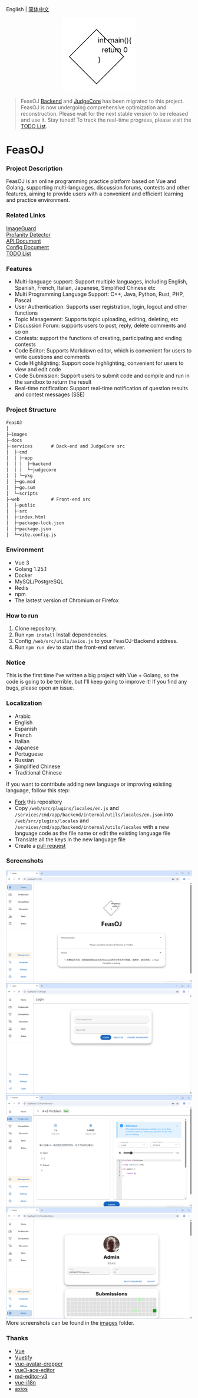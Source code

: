 English | [简体中文](README_CN.md)
<p align="center">
    <a href="https://github.com/LanceHuang245/FeasOJ">
        <img src="images/logo.png" height="200"/>
    </a>
</p>

> FeasOJ [Backend](https://github.com/LanceHuang245/FeasOJ-Backend) and [JudgeCore](https://github.com/LanceHuang245/FeasOJ-JudgeCore) has been migrated to this project.\
> FeasOJ is now undergoing comprehensive optimization and reconstruction. Please wait for the next stable version to be released and use it. Stay tuned! To track the real-time progress, please visit the [TODO List](/docs/CONFIG_README_EN.md).

# FeasOJ
### Project Description
FeasOJ is an online programming practice platform based on Vue and Golang, supporting multi-languages, discussion forums, contests and other features, aiming to provide users with a convenient and efficient learning and practice environment.

### Related Links
[ImageGuard](https://github.com/LanceHuang245/ImageGuard)\
[Profanity Detector](https://github.com/LanceHuang245/ProfanityDetector)\
[API Document](https://claret-feasoj.apifox.cn/en/)\
[Config Document](/docs/CONFIG_README_EN.md)\
[TODO List](/docs/TODO_LIST_EN.md)

### Features
- Multi-language support: Support multiple languages, including English, Spanish, French, Italian, Japanese, Simplified Chinese etc
- Multi Programming Language Support: C++, Java, Python, Rust, PHP, Pascal
- User Authentication: Supports user registration, login, logout and other functions
- Topic Management: Supports topic uploading, editing, deleting, etc
- Discussion Forum: supports users to post, reply, delete comments and so on
- Contests: support the functions of creating, participating and ending contests
- Code Editor: Supports Markdown editor, which is convenient for users to write questions and comments
- Code Highlighting: Support code highlighting, convenient for users to view and edit code
- Code Submission: Support users to submit code and compile and run in the sandbox to return the result
- Real-time notification: Support real-time notification of question results and contest messages (SSE)

### Project Structure
```
FeasOJ
│ 
├─images
├─docs
├─services       # Back-end and JudgeCore src
│  ├─cmd
│  │ ├─app
│  │ │  ├─backend
│  │ │  └─judgecore
│  │ └─pkg
│  ├─go.mod
│  ├─go.sum
│  └─scripts
├─web            # Front-end src
│  ├─public
│  ├─src
│  ├─index.html
│  ├─package-lock.json
│  ├─package.json
│  └─vite.config.js
```

### Environment
- Vue 3
- Golang 1.25.1
- Docker
- MySQL/PostgreSQL
- Redis
- npm
- The lastest version of Chromium or Firefox

### How to run
1. Clone repository.
2. Run `npm install` Install dependencies.
3. Config `/web/src/utils/axios.js` to your FeasOJ-Backend address.
4. Run `npm run dev` to start the front-end server.

### Notice
This is the first time I've written a big project with Vue + Golang, so the code is going to be terrible, but I'll keep going to improve it!
If you find any bugs, please open an issue.

### Localization
- Arabic
- English
- Espanish
- French
- Italian
- Japanese
- Portuguese
- Russian
- Simplified Chinese
- Traditional Chinese

If you want to contribute adding new language or improving existing language, follow this step:
- [Fork](https://github.com/LanceHuang245/FeasOJ/fork) this repository
- Copy `/web/src/plugins/locales/en.js` and `/services/cmd/app/backend/internal/utils/locales/en.json` into `/web/src/plugins/locales` and `/services/cmd/app/backend/internal/utils/locales` with a new language code as the file name or edit the existing language file
- Translate all the keys in the new language file
- Create a [pull request](https://github.com/LanceHuang245/FeasOJ/pulls)

### Screenshots
![Main](/images/Main.png)
![Login](/images/Login.png)
![Problem](/images/Problem.png)
![Profile](/images/Profile.png)
More screenshots can be found in the [images](/images) folder.

### Thanks
- [Vue](https://github.com/vuejs/vue)
- [Vuetify](https://github.com/vuetifyjs/vuetify)
- [vue-avatar-cropper](https://github.com/overtrue/vue-avatar-cropper)
- [vue3-ace-editor](https://github.com/CarterLi/vue3-ace-editor)
- [md-editor-v3](https://github.com/imzbf/md-editor-v3)
- [vue-i18n](https://github.com/intlify/vue-i18n)
- [axios](https://github.com/axios/axios)
